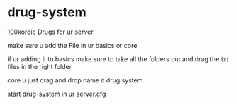 # drug-system
100kordie Drugs for ur server


make sure u add the File in ur basics or core

if ur adding it to basics make sure to take all the folders out and drag the txt files in the right folder

core u just drag and drop name it drug system 

start drug-system in ur server.cfg
